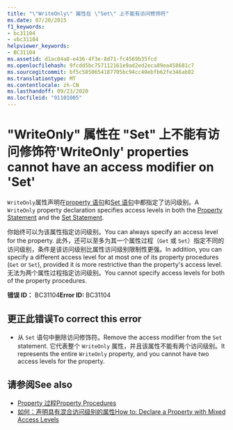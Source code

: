 ```yaml
---
title: "\"WriteOnly\" 属性在 \"Set\" 上不能有访问修饰符"
ms.date: 07/20/2015
f1_keywords:
- bc31104
- vbc31104
helpviewer_keywords:
- BC31104
ms.assetid: d1ac04a8-e436-4f3e-8d71-fc4569b35fcd
ms.openlocfilehash: 9fcdd5bc757112161e9ad2ed2eca89ea458681c7
ms.sourcegitcommit: bf5c5850654187705bc94cc40ebfb62fe346ab02
ms.translationtype: MT
ms.contentlocale: zh-CN
ms.lasthandoff: 09/23/2020
ms.locfileid: "91101005"
---
```

# <a name="writeonly-properties-cannot-have-an-access-modifier-on-set"></a><span data-ttu-id="d7fad-102">"WriteOnly" 属性在 "Set" 上不能有访问修饰符</span><span class="sxs-lookup"><span data-stu-id="d7fad-102">'WriteOnly' properties cannot have an access modifier on 'Set'</span></span>

<span data-ttu-id="d7fad-103">`WriteOnly`属性声明在[property 语句](../language-reference/statements/property-statement.md)和[Set 语句](../language-reference/statements/set-statement.md)中都指定了访问级别。</span><span class="sxs-lookup"><span data-stu-id="d7fad-103">A `WriteOnly` property declaration specifies access levels in both the [Property Statement](../language-reference/statements/property-statement.md) and the [Set Statement](../language-reference/statements/set-statement.md).</span></span>  
  
 <span data-ttu-id="d7fad-104">你始终可以为该属性指定访问级别。</span><span class="sxs-lookup"><span data-stu-id="d7fad-104">You can always specify an access level for the property.</span></span> <span data-ttu-id="d7fad-105">此外，还可以至多为其一个属性过程（`Get` 或 `Set`）指定不同的访问级别，条件是该访问级别比属性访问级别限制性更强。</span><span class="sxs-lookup"><span data-stu-id="d7fad-105">In addition, you can specify a different access level for at most one of its property procedures (`Get` or `Set`), provided it is more restrictive than the property's access level.</span></span> <span data-ttu-id="d7fad-106">无法为两个属性过程指定访问级别。</span><span class="sxs-lookup"><span data-stu-id="d7fad-106">You cannot specify access levels for both of the property procedures.</span></span>  
  
 <span data-ttu-id="d7fad-107">**错误 ID：** BC31104</span><span class="sxs-lookup"><span data-stu-id="d7fad-107">**Error ID:** BC31104</span></span>  
  
## <a name="to-correct-this-error"></a><span data-ttu-id="d7fad-108">更正此错误</span><span class="sxs-lookup"><span data-stu-id="d7fad-108">To correct this error</span></span>  
  
- <span data-ttu-id="d7fad-109">从 `Set` 语句中删除访问修饰符。</span><span class="sxs-lookup"><span data-stu-id="d7fad-109">Remove the access modifier from the `Set` statement.</span></span> <span data-ttu-id="d7fad-110">它代表整个 `WriteOnly` 属性，并且该属性不能有两个访问级别。</span><span class="sxs-lookup"><span data-stu-id="d7fad-110">It represents the entire `WriteOnly` property, and you cannot have two access levels for the property.</span></span>  
  
## <a name="see-also"></a><span data-ttu-id="d7fad-111">请参阅</span><span class="sxs-lookup"><span data-stu-id="d7fad-111">See also</span></span>

- [<span data-ttu-id="d7fad-112">Property 过程</span><span class="sxs-lookup"><span data-stu-id="d7fad-112">Property Procedures</span></span>](../programming-guide/language-features/procedures/property-procedures.md)
- [<span data-ttu-id="d7fad-113">如何：声明具有混合访问级别的属性</span><span class="sxs-lookup"><span data-stu-id="d7fad-113">How to: Declare a Property with Mixed Access Levels</span></span>](../programming-guide/language-features/procedures/how-to-declare-a-property-with-mixed-access-levels.md)
